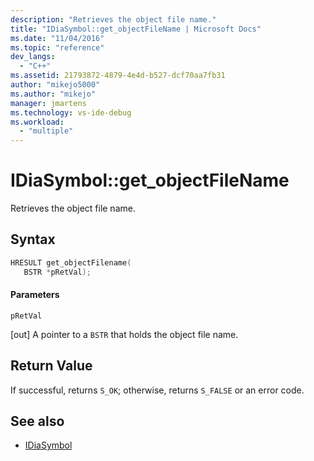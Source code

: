 ```yaml
---
description: "Retrieves the object file name."
title: "IDiaSymbol::get_objectFileName | Microsoft Docs"
ms.date: "11/04/2016"
ms.topic: "reference"
dev_langs:
  - "C++"
ms.assetid: 21793872-4879-4e4d-b527-dcf70aa7fb31
author: "mikejo5000"
ms.author: "mikejo"
manager: jmartens
ms.technology: vs-ide-debug
ms.workload:
  - "multiple"
---
```

# IDiaSymbol::get_objectFileName
Retrieves the object file name.

## Syntax

```C++
HRESULT get_objectFilename(
   BSTR *pRetVal);
```

#### Parameters
 `pRetVal`

[out] A pointer to a `BSTR` that holds the object file name.

## Return Value
 If successful, returns `S_OK`; otherwise, returns `S_FALSE` or an error code.

## See also
- [IDiaSymbol](../../debugger/debug-interface-access/idiasymbol.md)
